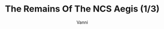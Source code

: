 ---
media: "images/rounds/round_4_2/ncs_aegis_1.png"
media_type: image
title: The Remains Of The NCS Aegis (1/3)
author: Vanni
desc: An expedition team discovers the remains of the <i>NCS Aegis</i>, having been worn down through exposure to the elements.
---